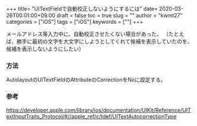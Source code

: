 +++
title= "UITextFieldで自動校正しないようにするには"
date= 2020-03-26T00:01:00+09:00
draft = false
toc = true
slug = ""
author = "kwmt27"
categories = ["iOS"]
tags = ["iOS"]
keywords = [""]
+++

メールアドレス等入力中に、自動校正させたくない場合があった。
（たとえば、勝手に最初の文字を大文字にしようとしてくれて候補を表示していたのを、候補を表示しないようにしたい）

### 方法
AutolayoutのUITextFieldのAttributeのCorrectionをNoに設定する。

### 参考
https://developer.apple.com/library/ios/documentation/UIKit/Reference/UITextInputTraits_Protocol/#//apple_ref/c/tdef/UITextAutocorrectionType

